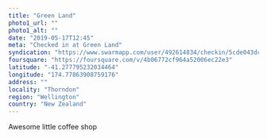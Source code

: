 ```yaml
---
title: "Green Land"
photo1_url: ""
photo1_alt: ""
date: "2019-05-17T12:45"
meta: "Checked in at Green Land"
syndication: "https://www.swarmapp.com/user/492614834/checkin/5cde043dc62b49002c48b901"
foursquare: "https://foursquare.com/v/4b06772cf964a52006ec22e3"
latitude: "-41.277795232034464"
longitude: "174.77863908759176"
address: ""
locality: "Thorndon"
region: "Wellington"
country: "New Zealand"
---
```

Awesome little coffee shop
